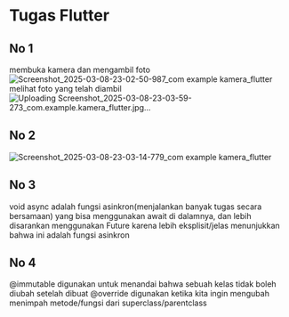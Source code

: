 # Tugas Flutter

## No 1
membuka kamera dan mengambil foto
![Screenshot_2025-03-08-23-02-50-987_com example kamera_flutter](https://github.com/user-attachments/assets/402a10d1-3e98-4759-adce-1395ad7b04a2)
melihat foto yang telah diambil
![Uploading Screenshot_2025-03-08-23-03-59-273_com.example.kamera_flutter.jpg…]()


## No 2
![Screenshot_2025-03-08-23-03-14-779_com example kamera_flutter](https://github.com/user-attachments/assets/0ad2c671-333a-48f9-bdb8-a59bfd474371)


## No 3
void async adalah fungsi asinkron(menjalankan banyak tugas secara bersamaan) yang bisa menggunakan await di dalamnya, dan lebih disarankan menggunakan Future<void> karena lebih eksplisit/jelas menunjukkan bahwa ini adalah fungsi asinkron

## No 4
@immutable digunakan untuk menandai bahwa sebuah kelas tidak boleh diubah setelah dibuat
@override digunakan ketika kita ingin mengubah menimpah metode/fungsi dari superclass/parentclass
